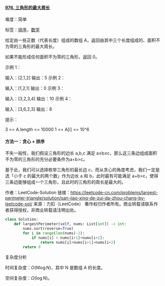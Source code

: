 #### [976. 三角形的最大周长](https://leetcode-cn.com/problems/largest-perimeter-triangle/)

难度：简单

标签：[排序](../原理/排序.md)，[数学](../原理/数学.md)

给定由一些正数（代表长度）组成的数组 A，返回由其中三个长度组成的、面积不为零的三角形的最大周长。

如果不能形成任何面积不为零的三角形，返回 0。

 

示例 1：

输入：[2,1,2]
输出：5
示例 2：

输入：[1,2,1]
输出：0
示例 3：

输入：[3,2,3,4]
输出：10
示例 4：

输入：[3,6,2,3]
输出：8


提示：

3 <= A.length <= 10000
1 <= A[i] <= 10^6

#### 方法一：贪心 + 排序

不失一般性，我们假设三角形的边长 a,b,c 满足 a≤b≤c，那么这三条边组成面积不为零的三角形的充分必要条件为a+b>c。


基于此，我们可以选择枚举三角形的最长边 c，而从贪心的角度考虑，我们一定是选「小于 c 的最大的两个数」作为边长 a 和 b，此时最有可能满足 a+b>c，使得三条边能够组成一个三角形，且此时的三角形的周长是最大的。

作者：LeetCode-Solution
链接：https://leetcode-cn.com/problems/largest-perimeter-triangle/solution/san-jiao-xing-de-zui-da-zhou-chang-by-leetcode-sol/
来源：力扣（LeetCode）
著作权归作者所有。商业转载请联系作者获得授权，非商业转载请注明出处。

```python
class Solution:
    def largestPerimeter(self, nums: List[int]) -> int:
        nums.sort(reverse=True)
        for i in range(len(nums)-2):
            if nums[i] < nums[i+1]+nums[i+2]:
                return nums[i]+nums[i+1]+nums[i+2]
        return 0
```



复杂度分析

时间复杂度：$O(N \log N)$，其中 N 是数组 A 的长度。

空间复杂度：$\Omega(\log N)$。



